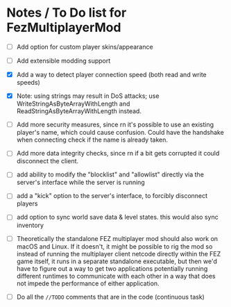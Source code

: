 
# Notes / To Do list for FezMultiplayerMod

- [ ] Add option for custom player skins/appearance

- [ ] Add extensible modding support 

- [x] Add a way to detect player connection speed (both read and write speeds)

- [x] Note: using strings may result in DoS attacks; use WriteStringAsByteArrayWithLength and ReadStringAsByteArrayWithLength instead.

- [ ] Add more security measures, since rn it's possible to use an existing player's name, which could cause confusion. Could have the handshake when connecting check if the name is already taken.

- [ ] Add more data integrity checks, since rn if a bit gets corrupted it could disconnect the client.

- [ ] add ability to modify the "blocklist" and "allowlist" directly via the server's interface while the server is running

- [ ] add a "kick" option to the server's interface, to forcibly disconnect players

- [ ] add option to sync world save data & level states. this would also sync inventory 

- [ ] Theoretically the standalone FEZ multiplayer mod should also work on macOS and Linux. If it doesn't, it might be possible to rig the mod so instead of running the multiplayer client netcode directly within the FEZ game itself, it runs in a separate standalone executable, but then we'd have to figure out a way to get two applications potentially running different runtimes to communicate with each other in a way that does not impede the performance of either application.

- [ ] Do all the `//TODO` comments that are in the code (continuous task)


